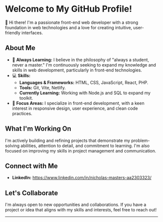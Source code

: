 
# Welcome to My GitHub Profile!

👋 Hi there! I'm a passionate front-end web developer with a strong foundation in web technologies and a love for creating intuitive, user-friendly interfaces.

## About Me

- 🌱 **Always Learning:** I believe in the philosophy of "always a student, never a master." I'm continuously seeking to expand my knowledge and skills in web development, particularly in front-end technologies.
- 💻 **Skills:** 
  - **Languages & Frameworks:** HTML, CSS, JavaScript, React, PHP.
  - **Tools:** Git, Vite, Netlify.
  - **Currently Learning:** Working with Node.js and SQL to expand my toolkit.
- 🎯 **Focus Areas:** I specialize in front-end development, with a keen interest in responsive design, user experience, and clean code practices.
  
## What I'm Working On

I'm actively building and refining projects that demonstrate my problem-solving abilities, attention to detail, and commitment to learning. I'm also focused on improving my skills in project management and communication.

## Connect with Me

- **LinkedIn:** https://www.linkedin.com/in/nicholas-masters-aa2303323/

## Let's Collaborate

I'm always open to new opportunities and collaborations. If you have a project or idea that aligns with my skills and interests, feel free to reach out!

---

